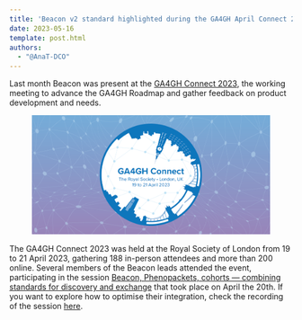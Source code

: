 ```yaml
---
title: 'Beacon v2 standard highlighted during the GA4GH April Connect 2023'
date: 2023-05-16
template: post.html
authors: 
  - "@AnaT-DCO"
---
```



Last month Beacon was present at the [GA4GH Connect 2023](https://broadinstitute.swoogo.com/ga4ghaprilconnect23/), the working meeting to advance the GA4GH Roadmap and gather feedback on product development and needs.

<figure>
<img src="/img/Banner-April-Connect-2023.png" style="width: 520px;" />
</figure>

<!--more-->

The GA4GH Connect 2023 was held at the Royal Society of London from 19 to 21 April 2023, gathering 188 in-person attendees and more than 200 online. Several members of the Beacon leads attended the event, participating in the session [Beacon, Phenopackets, cohorts — combining standards for discovery and exchange](https://broadinstitute.swoogo.com/ga4ghaprilconnect23/session/1409275/beacon-phenopackets-cohorts-%E2%80%94-combining-standards-for-discovery-and-exchange) that took place on April the 20th. 
If you want to explore how to optimise their integration, check the recording of the session [here](https://drive.google.com/file/d/1JHaDG0ahnC1KFwezrwIsragked7Nxqha/view).
